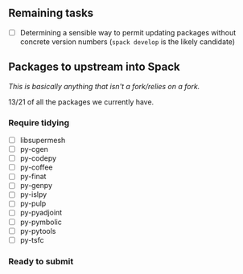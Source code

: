 ## Remaining tasks

- [ ] Determining a sensible way to permit updating packages without concrete version numbers (`spack develop` is the likely candidate)

## Packages to upstream into Spack

*This is basically anything that isn't a fork/relies on a fork.*

13/21 of all the packages we currently have.

### Require tidying

- [ ] libsupermesh
- [ ] py-cgen
- [ ] py-codepy
- [ ] py-coffee
- [ ] py-finat
- [ ] py-genpy
- [ ] py-islpy
- [ ] py-pulp
- [ ] py-pyadjoint
- [ ] py-pymbolic
- [ ] py-pytools
- [ ] py-tsfc

### Ready to submit

